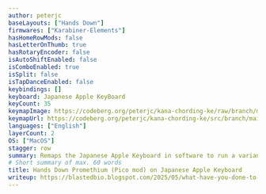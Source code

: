 ```yaml
---
author: peterjc
baseLayouts: ["Hands Down"]
firmwares: ["Karabiner-Elements"]
hasHomeRowMods: false
hasLetterOnThumb: true
hasRotaryEncoder: false
isAutoShiftEnabled: false
isComboEnabled: true
isSplit: false
isTapDanceEnabled: false
keybindings: []
keyboard: Japanese Apple KeyBoard
keyCount: 35
keymapImage: https://codeberg.org/peterjc/kana-chording-ke/raw/branch/main/hands-down-on-jis-macbook/hands-down-on-jis-macbook.jpeg
keymapUrl: https://codeberg.org/peterjc/kana-chording-ke/src/branch/main/hands-down-on-jis-macbook/
languages: ["English"]
layerCount: 2
OS: ["MacOS"]
stagger: row
summary: Remaps the Japanese Apple Keyboard in software to run a variant of the inverted Hands Down Promethium layout, with a navigation layer, combos, and thumb keys. This tries to mimic a split ortholinear keyboard with a double wide-mod.
# Short summary of max. 60 words
title: Hands Down Promethium (Pico mod) on Japanese Apple Keyboard
writeup: https://blastedbio.blogspot.com/2025/05/what-have-you-done-to-your-keyboard.html
---
```

